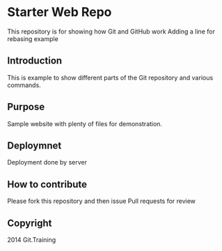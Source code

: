 # Starter Web Repo

This repository is for showing how Git and GitHub work
Adding a line for rebasing example

## Introduction

This is example to show different parts of the Git repository and various commands.

## Purpose

Sample website with plenty of files for demonstration.

## Deploymnet
Deployment done by server

## How to contribute
Please fork this repository and then issue Pull requests for review

## Copyright

2014 Git.Training
